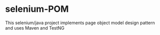 # selenium-POM
This selenium/java project implements page object model design pattern and uses Maven and TestNG
